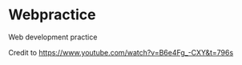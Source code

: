 # Webpractice
Web development practice

Credit to https://www.youtube.com/watch?v=B6e4Fg_-CXY&t=796s
